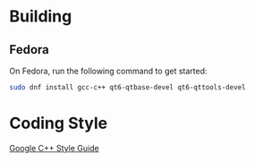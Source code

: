 # Building

## Fedora

On Fedora, run the following command to get started:

```sh
sudo dnf install gcc-c++ qt6-qtbase-devel qt6-qttools-devel
```

# Coding Style

[Google C++ Style Guide](https://google.github.io/styleguide/cppguide.html)
